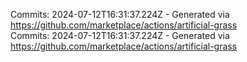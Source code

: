 Commits: 2024-07-12T16:31:37.224Z - Generated via https://github.com/marketplace/actions/artificial-grass
<br>
Commits: 2024-07-12T16:31:37.224Z - Generated via https://github.com/marketplace/actions/artificial-grass
<br>
